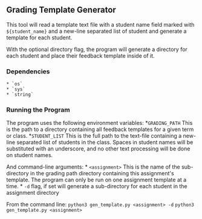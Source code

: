## Grading Template Generator

This tool will read a template text file with a student name field marked with
`${student_name}` and a new-line separated list of student and generate a template
for each student.

With the optional directory flag, the program will generate a directory for each
student and place their feedback template inside of it.

### Dependencies

    * `os`
    * `sys`
    * `string`

### Running the Program

The program uses the following environment variables:
    *`GRADING_PATH` This is the path to a directory containing all feedback
    templates for a given term or class. 
    *`STUDENT_LIST` This is the full path to the text-file containing a new-line
    separated list of students in the class. Spaces in student names will be
    substituted with an underscore, and no other text processing will be done on
    student names.

And command-line arguments:
    * `<assignment>` This is the name of the sub-directory in the grading path
    directory containing this assignment's template. The program can only be run
    on one assignment template at a time.
    * `-d` flag, if set  will generate a sub-directory for each student in the
    assignment directory

From the command line:
`python3 gen_template.py <assignment> -d`
`python3 gen_template.py <assignment>`

